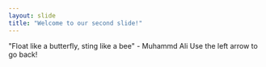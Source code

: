 ```yaml
---
layout: slide
title: "Welcome to our second slide!"
---
```

"Float like a butterfly, sting like a bee" - Muhammd Ali
Use the left arrow to go back!
